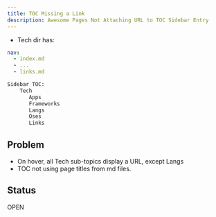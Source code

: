 ```yaml
---
title: TOC Missing a Link
description: Awesome Pages Not Attaching URL to TOC Sidebar Entry
---
```


- Tech dir has:

```yml title=".pages"
nav:
  - index.md
  - ...
  - links.md

```

```txt
Sidebar TOC:
    Tech
       Apps
       Frameworks
       Langs
       Oses
       Links
```

## Problem

- On hover, all Tech sub-topics display a URL, except Langs
- TOC not using page titles from md files.

## Status

OPEN
